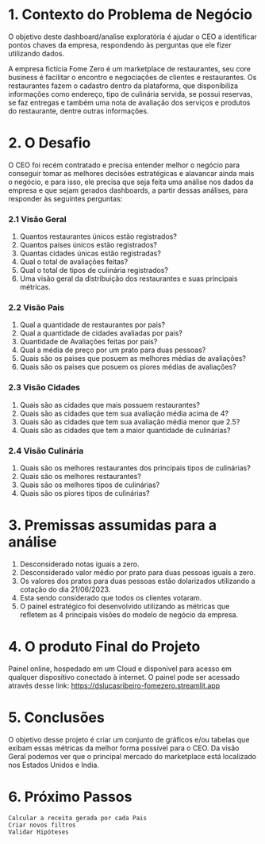 # 1. Contexto do Problema de Negócio
O objetivo deste dashboard/analise exploratória é ajudar o CEO a identificar pontos chaves da empresa, respondendo às perguntas que ele fizer utilizando dados.

A empresa fictícia Fome Zero é um marketplace de restaurantes, seu core business é facilitar o encontro e negociações de clientes e restaurantes. Os restaurantes fazem o cadastro dentro da plataforma, que disponibiliza informações como endereço, tipo de culinária servida, se possui reservas, se faz entregas e também uma nota de avaliação dos serviços e produtos do restaurante, dentre outras informações.

# 2. O Desafio
O CEO foi recém contratado e precisa entender melhor o negócio para conseguir tomar as melhores decisões estratégicas e alavancar ainda mais o negócio, e para isso, ele precisa que seja feita uma análise nos dados da empresa e que sejam gerados dashboards, a partir dessas análises, para responder às seguintes perguntas:

### 2.1 Visão Geral
  1. Quantos restaurantes únicos estão registrados?
  2. Quantos países únicos estão registrados?
  3. Quantas cidades únicas estão registradas?
  4. Qual o total de avaliações feitas?
  5. Qual o total de tipos de culinária registrados?
  6. Uma visão geral da distribuição dos restaurantes e suas principais métricas.
  
### 2.2 Visão Pais
  1. Qual a quantidade de restaurantes por pais?
  2. Qual a quantidade de cidades avaliadas por pais?
  3. Quantidade de Avaliações feitas por pais?
  4. Qual a média de preço por um prato para duas pessoas?
  5. Quais são os paises que posuem as melhores médias de avaliações?
  6. Quais são os paises que posuem os piores médias de avaliações?
  
### 2.3 Visão Cidades
  1. Quais são as cidades que mais possuem restaurantes?
  2. Quais são as cidades que tem sua avaliação média acima de 4?
  3. Quais são as cidades que tem sua avaliação média menor que 2.5?
  4. Quais são as cidades que tem a maior quantidade de culinárias?
  
### 2.4 Visão Culinária
  1. Quais são os melhores restaurantes dos principais tipos de culinárias?
  2. Quais são os melhores restaurantes?
  3. Quais são os melhores tipos de culinárias?
  4. Quais são os piores tipos de culinárias?
  
# 3. Premissas assumidas para a análise
  1. Desconsiderado notas iguais a zero.
  2. Desconsiderado valor médio por prato para duas pessoas iguais a zero.
  3. Os valores dos pratos para duas pessoas estão dolarizados utilizando a cotação do dia 21/06/2023.
  4. Esta sendo considerado que todos os clientes votaram.
  5. O painel estratégico foi desenvolvido utilizando as métricas que refletem as 4 principais visões do modelo de negócio da empresa.
  
# 4. O produto Final do Projeto
  Painel online, hospedado em um Cloud e disponível para acesso em qualquer dispositivo conectado à internet.
  O painel pode ser acessado através desse link: https://dslucasribeiro-fomezero.streamlit.app

# 5. Conclusões
  O objetivo desse projeto é criar um conjunto de gráficos e/ou tabelas que exibam essas métricas da melhor forma possível para o CEO.
  Da visão Geral podemos ver que o principal mercado do marketplace está localizado nos Estados Unidos e India.

# 6. Próximo Passos
	Calcular a receita gerada por cada Pais
	Criar novos filtros
 	Validar Hipóteses


